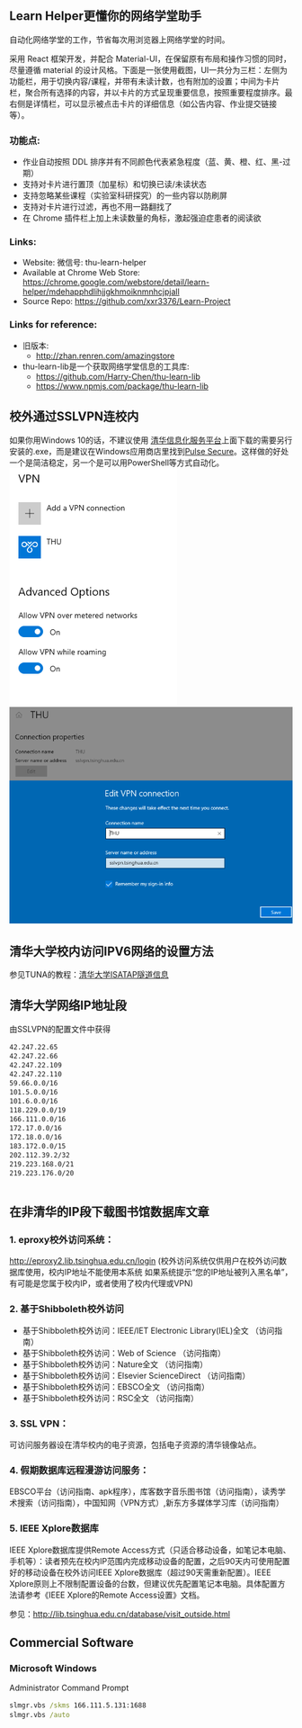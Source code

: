 ## Learn Helper更懂你的网络学堂助手
自动化网络学堂的工作，节省每次用浏览器上网络学堂的时间。

采用 React 框架开发，并配合 Material-UI，在保留原有布局和操作习惯的同时，尽量遵循 material 的设计风格。下面是一张使用截图，UI一共分为三栏：左侧为功能栏，用于切换内容/课程，并带有未读计数，也有附加的设置；中间为卡片栏，聚合所有选择的内容，并以卡片的方式呈现重要信息，按照重要程度排序。最右侧是详情栏，可以显示被点击卡片的详细信息（如公告内容、作业提交链接等）。

### 功能点: 
* 作业自动按照 DDL 排序并有不同颜色代表紧急程度（蓝、黄、橙、红、黑-过期）
* 支持对卡片进行置顶（加星标）和切换已读/未读状态
* 支持忽略某些课程（实验室科研探究）的一些内容以防刷屏
* 支持对卡片进行过滤，再也不用一路翻找了
* 在 Chrome 插件栏上加上未读数量的角标，激起强迫症患者的阅读欲

### Links: 
* Website: 微信号: thu-learn-helper
* Available at Chrome Web Store: https://chrome.google.com/webstore/detail/learn-helper/mdehapphdlihjjgkhmoiknmnhcjpjall
* Source Repo: https://github.com/xxr3376/Learn-Project

### Links for reference:
* 旧版本: 
    * http://zhan.renren.com/amazingstore
* thu-learn-lib是一个获取网络学堂信息的工具库:  
    * https://github.com/Harry-Chen/thu-learn-lib
    * https://www.npmjs.com/package/thu-learn-lib

## 校外通过SSLVPN连校内
如果你用Windows 10的话，不建议使用 [清华信息化服务平台](https://its.tsinghua.edu.cn)上面下载的需要另行安装的.exe，而是建议在Windows应用商店里找到[Pulse Secure](https://www.microsoft.com/en-us/p/pulse-secure/9nblggh3b0bp)。这样做的好处一个是简洁稳定，另一个是可以用PowerShell等方式自动化。
![](assets/vpn1.png)
![](assets/vpn2.png)

## 清华大学校内访问IPV6网络的设置方法
参见TUNA的教程：[清华大学ISATAP隧道信息](https://github.com/tuna/ipv6.tsinghua.edu.cn/blob/master/isatap.md)

## 清华大学网络IP地址段
由SSLVPN的配置文件中获得
```
42.247.22.65
42.247.22.66
42.247.22.109
42.247.22.110
59.66.0.0/16
101.5.0.0/16
101.6.0.0/16
118.229.0.0/19
166.111.0.0/16
172.17.0.0/16
172.18.0.0/16
183.172.0.0/15
202.112.39.2/32
219.223.168.0/21
219.223.176.0/20


```

## 在非清华的IP段下载图书馆数据库文章

### 1. eproxy校外访问系统：
http://eproxy2.lib.tsinghua.edu.cn/login
(校外访问系统仅供用户在校外访问数据库使用，校内IP地址不能使用本系统 如果系统提示“您的IP地址被列入黑名单”，有可能是您属于校内IP，或者使用了校内代理或VPN)

### 2. 基于Shibboleth校外访问
* 基于Shibboleth校外访问：IEEE/IET Electronic Library(IEL)全文 （访问指南）
* 基于Shibboleth校外访问：Web of Science （访问指南）
* 基于Shibboleth校外访问：Nature全文 （访问指南）
* 基于Shibboleth校外访问：Elsevier ScienceDirect （访问指南）
* 基于Shibboleth校外访问：EBSCO全文 （访问指南）
* 基于Shibboleth校外访问：RSC全文 （访问指南）

### 3. SSL VPN：
可访问服务器设在清华校内的电子资源，包括电子资源的清华镜像站点。

### 4. 假期数据库远程漫游访问服务：
EBSCO平台（访问指南、apk程序），库客数字音乐图书馆（访问指南），读秀学术搜索（访问指南），中国知网（VPN方式）,新东方多媒体学习库（访问指南）

### 5. IEEE Xplore数据库
IEEE Xplore数据库提供Remote Access方式（只适合移动设备，如笔记本电脑、手机等）：读者预先在校内IP范围内完成移动设备的配置，之后90天内可使用配置好的移动设备在校外访问IEEE Xplore数据库（超过90天需重新配置）。IEEE Xplore原则上不限制配置设备的台数，但建议优先配置笔记本电脑。具体配置方法请参考《IEEE Xplore的Remote Access设置》文档。

参见：http://lib.tsinghua.edu.cn/database/visit_outside.html

## Commercial Software
### Microsoft Windows
Administrator Command Prompt
``` cmd
slmgr.vbs /skms 166.111.5.131:1688
slmgr.vbs /auto
``` 
